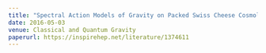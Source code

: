 ```yaml
---
title: "Spectral Action Models of Gravity on Packed Swiss Cheese Cosmology"
date: 2016-05-03
venue: Classical and Quantum Gravity
paperurl: https://inspirehep.net/literature/1374611
---
```

